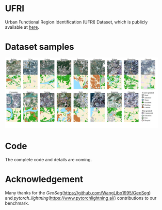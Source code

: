# UFRI
Urban Functional Region Identification (UFRI) Dataset, which is publicly available at [here](https://pan.baidu.com/s/1ZMpZhzifnengh0aVgyVTlg).
# Dataset samples
![Some samples](dataset.jpg)
# Code
The complete code and details are coming.
# Acknowledgement
Many thanks for the *GeoSeg*(https://github.com/WangLibo1995/GeoSeg) and *pytorch_lightning*(https://www.pytorchlightning.ai/) contributions to our benchmark.
